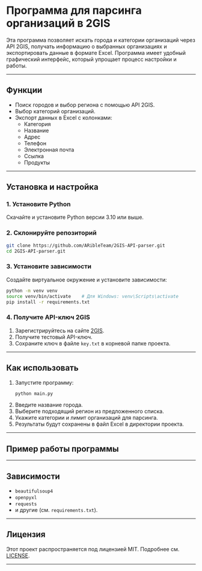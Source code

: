 # **Программа для парсинга организаций в 2GIS**  

Эта программа позволяет искать города и категории организаций через API 2GIS, получать информацию о выбранных организациях и экспортировать данные в формате Excel. Программа имеет удобный графический интерфейс, который упрощает процесс настройки и работы.  

---

## **Функции**  
- Поиск городов и выбор региона с помощью API 2GIS.  
- Выбор категорий организаций.  
- Экспорт данных в Excel с колонками:  
  - Категория  
  - Название  
  - Адрес  
  - Телефон  
  - Электронная почта  
  - Ссылка  
  - Продукты  

---

## **Установка и настройка**  

### 1. Установите Python  
Скачайте и установите Python версии 3.10 или выше.  

### 2. Склонируйте репозиторий  
```bash  
git clone https://github.com/ARibleTeam/2GIS-API-parser.git
cd 2GIS-API-parser.git  
```  

### 3. Установите зависимости  
Создайте виртуальное окружение и установите зависимости:  
```bash  
python -m venv venv  
source venv/bin/activate    # Для Windows: venv\Scripts\activate  
pip install -r requirements.txt  
```  

### 4. Получите API-ключ 2GIS  
1. Зарегистрируйтесь на сайте [2GIS](https://dev.2gis.ru/).  
2. Получите тестовый API-ключ.  
3. Сохраните ключ в файле `key.txt` в корневой папке проекта.  

---

## **Как использовать**  

1. Запустите программу:  
   ```bash  
   python main.py  
   ```  
2. Введите название города.  
3. Выберите подходящий регион из предложенного списка.  
4. Укажите категории и лимит организаций для парсинга.    
5. Результаты будут сохранены в файл Excel в директории проекта.  

---

## **Пример работы программы**  

---

## **Зависимости**  
- `beautifulsoup4`  
- `openpyxl`  
- `requests`  
- и другие (см. `requirements.txt`).  

---

## **Лицензия**  
Этот проект распространяется под лицензией MIT. Подробнее см. [LICENSE](LICENSE.txt).  

---
